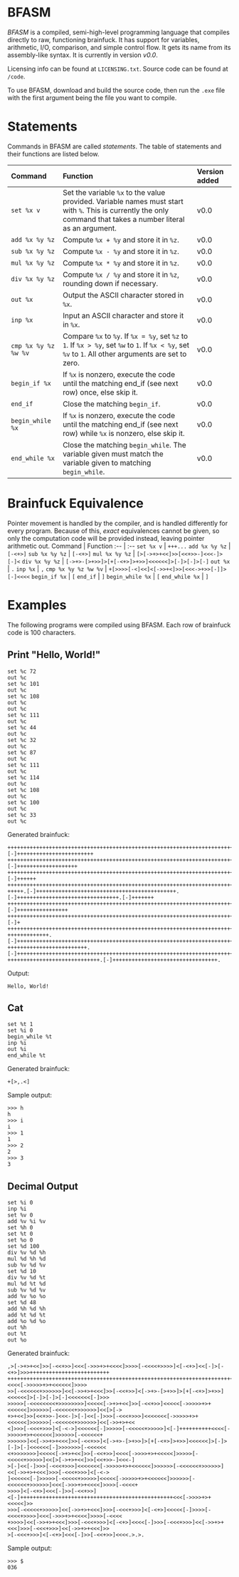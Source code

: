 # BFASM
*BFASM* is a compiled, semi-high-level programming language that compiles directly to raw, functioning brainfuck. It has support for variables, arithmetic, I/O, comparison, and simple control flow. It gets its name from its assembly-like syntax. It is currently in version *v0.0*.

Licensing info can be found at `LICENSING.txt`. Source code can be found at `/code`.

To use BFASM, download and build the source code, then run the `.exe` file with the first argument being the file you want to compile.

# Statements
Commands in BFASM are called *statements*. The table of statements and their functions are listed below.

Command | Function | Version added
:-- | :-- | :--
`set %x v` | Set the variable `%x` to the value provided. Variable names must start with `%`. This is currently the only command that takes a number literal as an argument. | v0.0
`add %x %y %z` | Compute `%x + %y` and store it in `%z`. | v0.0
`sub %x %y %z` | Compute `%x - %y` and store it in `%z`. | v0.0
`mul %x %y %z` | Compute `%x * %y` and store it in `%z`. | v0.0
`div %x %y %z` | Compute `%x / %y` and store it in `%z`, rounding down if necessary. | v0.0
`out %x` | Output the ASCII character stored in `%x`. | v0.0
`inp %x` | Input an ASCII character and store it in `%x`. | v0.0
`cmp %x %y %z %w %v` | Compare `%x` to `%y`. If `%x = %y`, set `%z` to `1`. If `%x > %y`, set `%w` to `1`. If `%x < %y`, set `%v` to `1`. All other arguments are set to zero. | v0.0
`begin_if %x` | If `%x` is nonzero, execute the code until the matching end_if (see next row) once, else skip it. | v0.0
`end_if` | Close the matching `begin_if`. | v0.0
`begin_while %x` | If `%x` is nonzero, execute the code until the matching end_if (see next row) while `%x` is nonzero, else skip it. | v0.0
`end_while %x` | Close the matching `begin_while`. The variable given must match the variable given to matching `begin_while`. | v0.0

# Brainfuck Equivalence
Pointer movement is handled by the compiler, and is handled differently for every program. Because of this, *exact* equivalences cannot be given, so only the computation code will be provided instead, leaving pointer arithmetic out.
Command | Function
:-- | :--
`set %x v` | `+++...`
`add %x %y %z` | `[-<+>]`
`sub %x %y %z` | `[-<+>]`
`mul %x %y %z` | `[>[->+>+<<]>>[<<+>>-]<<<-]>[-]<`
`div %x %y %z` | `[->+>-[>+>>]>[+[-<+>]>+>>]<<<<<<]>[-]>[-]>[-]`
`out %x` | `.`
`inp %x` | `,`
`cmp %x %y %z %w %v` | `+[>>>>[-<]<<]<[->>+<]>>[<<<->+>>[-]]>[-]<<<<`
`begin_if %x` | `[`
`end_if` | `]`
`begin_while %x` | `[`
`end_while %x` | `]`

# Examples
The following programs were compiled using BFASM. Each row of brainfuck code is 100 characters.

## Print "Hello, World!"
```
set %c 72
out %c
set %c 101
out %c
set %c 108
out %c
out %c
set %c 111
out %c
set %c 44
out %c
set %c 32
out %c
set %c 87
out %c
set %c 111
out %c
set %c 114
out %c
set %c 108
out %c
set %c 100
out %c
set %c 33
out %c
```
Generated brainfuck:
```
++++++++++++++++++++++++++++++++++++++++++++++++++++++++++++++++++++++++.[-]++++++++++++++++++++++++
+++++++++++++++++++++++++++++++++++++++++++++++++++++++++++++++++++++++++++++.[-]+++++++++++++++++++
+++++++++++++++++++++++++++++++++++++++++++++++++++++++++++++++++++++++++++++++++++++++++..[-]++++++
++++++++++++++++++++++++++++++++++++++++++++++++++++++++++++++++++++++++++++++++++++++++++++++++++++
+++++.[-]++++++++++++++++++++++++++++++++++++++++++++.[-]++++++++++++++++++++++++++++++++.[-]+++++++
++++++++++++++++++++++++++++++++++++++++++++++++++++++++++++++++++++++++++++++++.[-]++++++++++++++++
+++++++++++++++++++++++++++++++++++++++++++++++++++++++++++++++++++++++++++++++++++++++++++++++.[-]+
++++++++++++++++++++++++++++++++++++++++++++++++++++++++++++++++++++++++++++++++++++++++++++++++++++
+++++++++++++.[-]+++++++++++++++++++++++++++++++++++++++++++++++++++++++++++++++++++++++++++++++++++
+++++++++++++++++++++++++.[-]+++++++++++++++++++++++++++++++++++++++++++++++++++++++++++++++++++++++
+++++++++++++++++++++++++++++.[-]+++++++++++++++++++++++++++++++++.
```
Output:
```
Hello, World!
```

## Cat
```
set %t 1
set %i 0
begin_while %t
inp %i
out %i
end_while %t
```
Generated brainfuck:
```
+[>,.<]
```
Sample output:
```
>>> h
h
>>> i
i
>>> 1
1
>>> 2
2
>>> 3
3
```

## Decimal Output
```
set %i 0
inp %i
set %v 0
add %v %i %v
set %h 0
set %t 0
set %o 0
set %d 100
div %v %d %h
mul %d %h %d
sub %v %d %v
set %d 10
div %v %d %t
mul %d %t %d
sub %v %d %v
add %v %o %o
set %d 48
add %h %d %h
add %t %d %t
add %o %d %o
out %h
out %t
out %o
```
Generated brainfuck:
```
,>[->+>+<<]>>[-<<+>>]<<<[->>>+>+<<<<]>>>>[-<<<<+>>>>]<[-<+>]<<[-]>[-<+>]>>>+++++++++++++++++++++++++
+++++++++++++++++++++++++++++++++++++++++++++++++++++++++++++++++++++++++++<<<<[->>>>>+>+<<<<<<]>>>>
>>[-<<<<<<+>>>>>>]<<[->>+>+<<<]>>[-<<+>>]<[->+>-[>+>>]>[+[-<+>]>+>>]<<<<<<]>[-]>[-]>[-]<<<<<<<[-]>>>
>>>>>[-<<<<<<<<+>>>>>>>>]<<<<<[->+>+<<]>>[-<<+>>]<<<<<[->>>>>+>+<<<<<<]>>>>>>[-<<<<<<+>>>>>>]<<[>[->
+>+<<]>>[<<+>>-]<<<-]>[-]<<[-]>>>[-<<<+>>>]<<<<<<<[->>>>>+>+<<<<<<]>>>>>>[-<<<<<<+>>>>>>]<<[->>+>+<<
<]>>>[-<<<+>>>]<[-<->]<<<<<<[-]>>>>>[-<<<<<+>>>>>]<[-]++++++++++<<<<[->>>>>+>+<<<<<<]>>>>>>[-<<<<<<+
>>>>>>]<<[->>+>+<<<]>>[-<<+>>]<[->+>-[>+>>]>[+[-<+>]>+>>]<<<<<<]>[-]>[-]>[-]<<<<<<[-]>>>>>>>[-<<<<<<
<+>>>>>>>]<<<<<[->+>+<<]>>[-<<+>>]<<<<[->>>>+>+<<<<<]>>>>>[-<<<<<+>>>>>]<<[>[->+>+<<]>>[<<+>>-]<<<-]
>[-]<<[-]>>>[-<<<+>>>]<<<<<<<[->>>>>+>+<<<<<<]>>>>>>[-<<<<<<+>>>>>>]<<[->>+>+<<<]>>>[-<<<+>>>]<[-<->
]<<<<<<[-]>>>>>[-<<<<<+>>>>>]<<<<<[->>>>>+>+<<<<<<]>>>>>>[-<<<<<<+>>>>>>]<<<[->>>+>+<<<<]>>>>[-<<<<+
>>>>]<[-<+>]<<<[-]>>[-<<+>>]<[-]++++++++++++++++++++++++++++++++++++++++++++++++<<<[->>>>+>+<<<<<]>>
>>>[-<<<<<+>>>>>]<<[->>+>+<<<]>>>[-<<<+>>>]<[-<+>]<<<<<[-]>>>>[-<<<<+>>>>]<<<[->>>+>+<<<<]>>>>[-<<<<
+>>>>]<<[->>+>+<<<]>>>[-<<<+>>>]<[-<+>]<<<<[-]>>>[-<<<+>>>]<<[->>+>+<<<]>>>[-<<<+>>>]<<[->>+>+<<<]>>
>[-<<<+>>>]<[-<+>]<<<[-]>>[-<<+>>]<<<<.>.>.
```
Sample output:
```
>>> $
036
```








